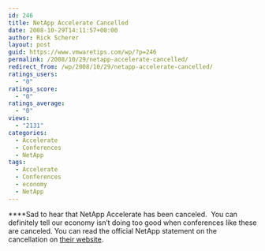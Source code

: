```yaml
---
id: 246
title: NetApp Accelerate Cancelled
date: 2008-10-29T14:11:57+00:00
author: Rick Scherer
layout: post
guid: https://www.vmwaretips.com/wp/?p=246
permalink: /2008/10/29/netapp-accelerate-cancelled/
redirect_from: /wp/2008/10/29/netapp-accelerate-cancelled/
ratings_users:
  - "0"
ratings_score:
  - "0"
ratings_average:
  - "0"
views:
  - "2131"
categories:
  - Accelerate
  - Conferences
  - NetApp
tags:
  - Accelerate
  - Conferences
  - economy
  - NetApp
---
```

****Sad to hear that NetApp Accelerate has been canceled.  You can definitely tell our economy isn&#8217;t doing too good when conferences like these are canceled. You can read the official NetApp statement on the cancellation on <a href="http://www.netapp.com/accelerate" target="_blank">their website</a>.